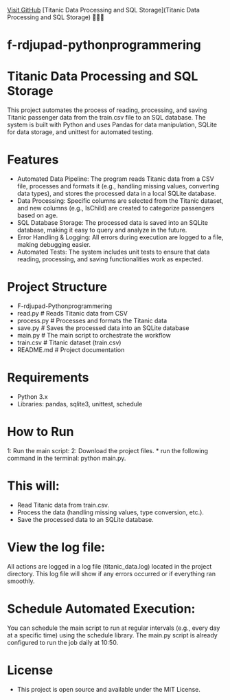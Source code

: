   [Visit GitHub](https://github.com/Mustafaalmazerli)
[Titanic Data Processing and SQL Storage](Titanic Data Processing and SQL Storage)
🙌🙌😎
# f-rdjupad-pythonprogrammering
# Titanic Data Processing and SQL Storage
This project automates the process of reading, processing, and saving Titanic passenger data from the train.csv file to an SQL database. The system is built with Python and uses Pandas for data manipulation, SQLite for data storage, and unittest for automated testing.

# Features
 * Automated Data Pipeline: The program reads Titanic data from a CSV file, processes and formats it (e.g., handling missing values, converting data types), and stores the processed data in a local 
 SQLite database.
* Data Processing: Specific columns are selected from the Titanic dataset, and new columns (e.g., IsChild) are created to categorize passengers based on age.
* SQL Database Storage: The processed data is saved into an SQLite database, making it easy to query and analyze in the future.
* Error Handling & Logging: All errors during execution are logged to a file, making debugging easier.
* Automated Tests: The system includes unit tests to ensure that data reading, processing, and saving functionalities work as expected.



# Project Structure

   * F-rdjupad-Pythonprogrammering
   * read.py              # Reads Titanic data from CSV
   * process.py           # Processes and formats the Titanic data
   * save.py              # Saves the processed data into an SQLite database
   * main.py              # The main script to orchestrate the workflow
   * train.csv            # Titanic dataset (train.csv)
   * README.md            # Project documentation



# Requirements
  *  Python 3.x
  *  Libraries: pandas, sqlite3, unittest, schedule



# How to Run
 1: Run the main script:
 2: Download the project files.
    * run the following command in the terminal:
     python main.py.


# This will:

* Read Titanic data from train.csv.
* Process the data (handling missing values, type conversion, etc.).
* Save the processed data to an SQLite database.

# View the log file:

All actions are logged in a log file (titanic_data.log) located in the project directory. This log file will show if any errors occurred or if everything ran smoothly.


# Schedule Automated Execution:
You can schedule the main script to run at regular intervals (e.g., every day at a specific time) using the schedule library. The main.py script is already configured to run the job daily at 10:50.



# License
  * This project is open source and available under the MIT License.
